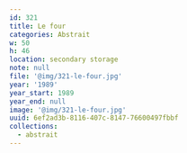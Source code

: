 ```yaml
---
id: 321
title: Le four
categories: Abstrait
w: 50
h: 46
location: secondary storage
note: null
file: '@img/321-le-four.jpg'
year: '1989'
year_start: 1989
year_end: null
image: '@img/321-le-four.jpg'
uuid: 6ef2ad3b-8116-407c-8147-76600497fbbf
collections:
  - abstrait
---
```



